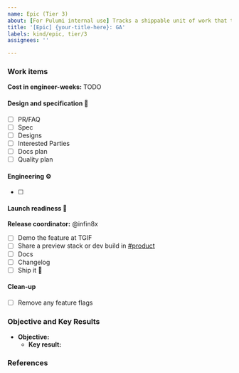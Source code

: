 ```yaml
---
name: Epic (Tier 3)
about: [For Pulumi internal use] Tracks a shippable unit of work that that requires low or no marketing coordination, like a small change to the Pulumi service or an update to an individual provider.
title: '[Epic] {your-title-here}: GA'
labels: kind/epic, tier/3
assignees: ''

---
```


<!-- Start with a one- to three-sentence summary that should be understandable by any Pulumian, even those without any context on the work. -->

### Work items
<!-- List any task that is required to complete this epic. -->

**Cost in engineer-weeks:** TODO

#### Design and specification 📔

- [ ] PR/FAQ <!-- [Link](add-link-and-uncomment) -->
- [ ] Spec <!-- [Link](add-link-and-uncomment) -->
- [ ] Designs <!-- [Link](add-link-and-uncomment) -->
- [ ] Interested Parties <!-- [Link](add-link-and-uncomment) -->
- [ ] Docs plan <!-- [Link](add-link-and-uncomment) -->
- [ ] Quality plan <!-- [Link](add-link-and-uncomment) -->

#### Engineering ⚙️

- [ ] <!-- add issues as links; you can use full links or GitHub short-hand e.g. pulumi/pulumi#0000 or #0000 -->

#### Launch readiness 🎁
<!-- Remove any items that aren't relevant to this release then tag owners -->

**Release coordinator:** @infin8x

- [ ] Demo the feature at TGIF
- [ ] Share a preview stack or dev build in [#product](https://pulumi.slack.com/archives/C014LBAKYHL)
- [ ] Docs <!-- [Link](add-link-and-uncomment) -->
- [ ] Changelog <!-- [Link](add-link-and-uncomment) -->
- [ ] Ship it 🚀

#### Clean-up

- [ ] Remove any feature flags

### Objective and Key Results
<!-- List the Objective and Key Result(s) to which this epic contributes -->

- **Objective:** 
  - **Key result:** 

### References
<!-- Link to any important documents, spreadsheets, or other references that help explain or define this epic -->

<!--- [Document](add-link-and-uncomment) -->
